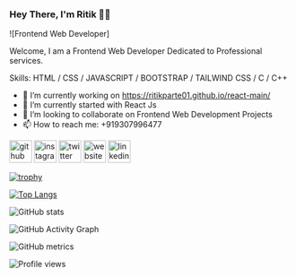 ### Hey There, I'm Ritik 🙋‍♂️
![Frontend Web Developer]

Welcome, I am a Frontend Web Developer Dedicated to Professional services.

Skills: HTML / CSS / JAVASCRIPT / BOOTSTRAP / TAILWIND CSS / C / C++

- 🔭 I’m currently working on https://ritikparte01.github.io/react-main/ 
- 🌱 I’m currently started with React Js 
- 👯 I’m looking to collaborate on Frontend Web Development Projects 
- 📫 How to reach me: +919307996477 


[<img src='https://cdn.jsdelivr.net/npm/simple-icons@3.0.1/icons/github.svg' alt='github' height='40'>](https://github.com/ritikparte01)  [<img src='https://cdn.jsdelivr.net/npm/simple-icons@3.0.1/icons/instagram.svg' alt='instagram' height='40'>](https://www.instagram.com/ritikparte1/)  [<img src='https://cdn.jsdelivr.net/npm/simple-icons@3.0.1/icons/twitter.svg' alt='twitter' height='40'>](https://twitter.com/ritikparte12)  [<img src='https://cdn.jsdelivr.net/npm/simple-icons@3.0.1/icons/icloud.svg' alt='website' height='40'>](https://ritikparte01.github.io/React1/)  [<img src='https://cdn.jsdelivr.net/npm/simple-icons@3.0.1/icons/linkedin.svg' alt='linkedin' height='40'>](https://www.linkedin.com/in/ritik-parte-a9303320a/)  

[![trophy](https://github-profile-trophy.vercel.app/?username=ritikparte01&theme=midnight-purple)](https://github.com/ryo-ma/github-profile-trophy)

[![Top Langs](https://github-readme-stats.vercel.app/api/top-langs/?username=ritikparte01&theme=midnight-purple)](https://github.com/anuraghazra/github-readme-stats)

![GitHub stats](https://github-readme-stats.vercel.app/api?username=ritikparte01&&theme=midnight-purple&show_icons=true)  

![GitHub Activity Graph](https://activity-graph.herokuapp.com/graph?username=ritikparte01&theme=midnight-purple)  

![GitHub metrics](https://metrics.lecoq.io/ritikparte01)  

![Profile views](https://gpvc.arturio.dev/ritikparte01)  
